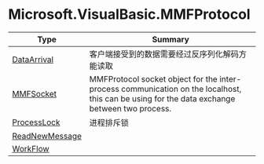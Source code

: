 ﻿
# Microsoft.VisualBasic.MMFProtocol

|Type|Summary|
|----|-------|
|<a href="#" onClick="load('/docs/Microsoft.VisualBasic.MMFProtocol/DataArrival.md')">DataArrival</a>|客户端接受到的数据需要经过反序列化解码方能读取|
|<a href="#" onClick="load('/docs/Microsoft.VisualBasic.MMFProtocol/MMFSocket.md')">MMFSocket</a>|MMFProtocol socket object for the inter-process communication on the localhost, this can be using for the data exchange between two process.|
|<a href="#" onClick="load('/docs/Microsoft.VisualBasic.MMFProtocol/ProcessLock.md')">ProcessLock</a>|进程排斥锁|
|<a href="#" onClick="load('/docs/Microsoft.VisualBasic.MMFProtocol/ReadNewMessage.md')">ReadNewMessage</a>||
|<a href="#" onClick="load('/docs/Microsoft.VisualBasic.MMFProtocol/WorkFlow.md')">WorkFlow</a>||

